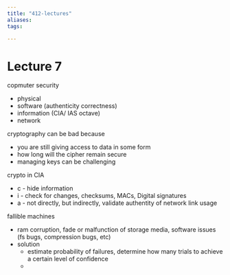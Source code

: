 ```yaml
---
title: "412-lectures"
aliases: 
tags: 

---
```



# Lecture 7
copmuter security
- physical
- software (authenticity correctness)
- information (CIA/ IAS octave)
- network

cryptography can be bad because
- you are still giving access to data in some form
- how long will the cipher remain secure
- managing keys can be challenging

crypto in CIA
- c - hide information
- i - check for changes, checksums, MACs, Digital signatures
- a - not directly, but indirectly, validate authentity of network link usage

fallible machines
- ram corruption, fade or malfunction of storage media, software issues (fs bugs, compression bugs, etc)
- solution
	- estimate probability of failures, determine how many trials to achieve a certain level of confidence
	- 